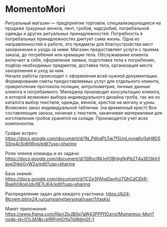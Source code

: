 # MomentoMori

Ритуальный магазин — предприятие торговли, специализирующееся на продаже траурных венков, лент, гробов, надгробий, погребальной одежды и других ритуальных принадлежностей. Потребность в погребальных принадлежностях диктует сама жизнь. 
Одна из направленностей в работе, это предметы для благоустройства мест захоронения и ухода за ними. Магазин предоставляет услуги с приема заказа, до погребения или кремации тела. 
Обслуживание клиента включает в себя, оформление заявки, подготовка тела к погребению, подбор необходимых предметов, доставка тела, организация места захоронения и уход за ним.  
Начало работы происходит с оформления всей нужной документации. Формирования сметы предоставляемых услуг для отдельного клиента, прикрепление протокола полиции, антропометрия, личные данные клиента и погребаемого. 
Менеджер производит консультацию клиента, в которой возможен выбора индивидуального дизайна гроба, так же из каталога выбор текстиля, одежды, венков, крестов на могилу и урны. Возможен заказ индивидуальной таблички. (на временный крест)
Все составляющие заказа, начиная с текстиля, заканчивая материалами для изготовления гробов хранятся на складе. Производится учет всех компонентов.

График встреч: https://docs.google.com/document/d/1N_PdhqPL5je7f5UnLoyna6v0gH8D5SSrp4cSidttWxg/edit?usp=sharing

Роли членов команды и их задачи: https://docs.google.com/document/d/1SBncINUofOBhjtgfkjPb2T4a3El3kh3ave2hkeGyW2s/edit?usp=sharing

База знаний: https://docs.google.com/document/d/1CZe3FAhqDayhiz7QhCdCEk6-Bseihh9ceUdvXE7LiKA/edit?usp=sharing

Распределение задач для каждого участника: https://b24-8tcyem.bitrix24.ru/company/personal/user/1/tasks/


Макет приложения: https://www.figma.com/file/rZbJB0q7aW43PPPl1Ozroi/Momentoo-Mori?node-id=0%3A1&t=bfRPnHOYq7gWdmGf-1
